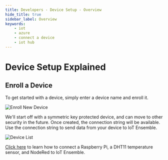 ```yaml
---
title: Developers - Device Setup - Overview
hide_title: true
sidebar_label: Overview 
keywords:
    - iot
    - azure
    - connect a device
    - iot hub
---
```


# Device Setup Explained

## Enroll a Device

To get started with a device, simply enter a device name and enroll it.

![Enroll New Device](/img/screenshots/dashboard-enroll-device.png)

We'll start off with a symmetric key protected device, and can move to other security in the future.  Once created, the connection string will be available. Use the connection string to send data from your device to IoT Ensemble.

![Device List](/img/screenshots/dashboard-device-list-first-device.png)

[Click here](/blog/raspberry-pi-dht11-node-red-iot-ensemble-power-bi) to learn how to connect a Raspberry Pi, a DHT11 temperature sensor, and NodeRed to IoT Ensemble.
